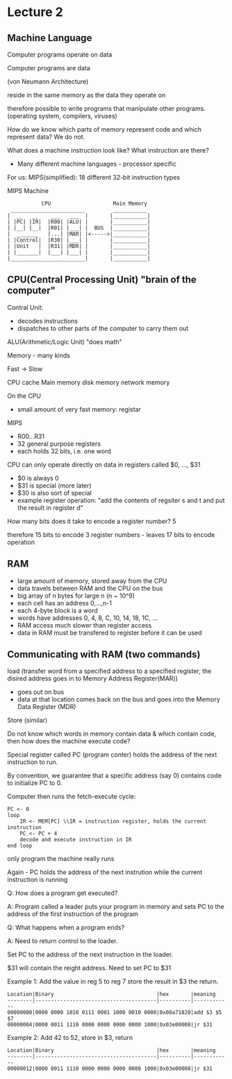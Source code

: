 # Lecture 2

## Machine Language
Computer programs operate on data

Computer programs are data

(von Neumann Architecture)

reside in the same memory as the data they operate on

therefore possible to write programs that manipulate other programs. (operating system, compilers, viruses)

How do we know which parts of memory represent code and which represent data? We do not.

What does a machine instruction look like? What instruction are there?

- Many different machine languages - processor specific

For us: MIPS(simplified): 18 different 32-bit instruction types

MIPS Machine
```
           CPU                    Main Memory
 ________________________         ___________
|  __   __    ___   ___  |       |___________|
| |PC| |IR|  |R00| |ALU| |       |___________| 
| |__| |__|  |R01| |___| |  BUS  |___________|
|  _______   |...| |MAR| |<----->|___________|
| |Control|  |R30| |___| |       |___________|
| |Unit   |  |R31| |MDR| |       |___________|
| |_______|  |___| |___| |       |___________|
|________________________|       |___________|
```

CPU(Central Processing Unit) "brain of the computer"
---
Contral Unit: 
* decodes instructions
* dispatches to other parts of the computer to carry them out

ALU(Arithmetic/Logic Unit) "does math"

Memory - many kinds

Fast -> Slow

CPU cache Main memory disk memory network memory

On the CPU

- small amount of very fast memory: registar

MIPS

* R00...R31
* 32 general purpose registers
* each holds 32 bits, i.e. one word

CPU can only operate directly on data in registers called $0, ..., $31

* $0 is always 0
* $31 is special (more later)
* $30 is also sort of special 
* example register operation: "add the contents of regsiter s and t and put the result in register d"

How many bits does it take to encode a register number? 5

therefore 15 bits to encode 3 register numbers - leaves 17 bits to encode operation

RAM 
---
* large amount of memory, stored away from the CPU
* data travels between RAM and the CPU on the bus
* big array of n bytes for large n (n ~ 10^9)
* each cell has an address 0,...,n-1
* each 4-byte block is a word
* words have addresses 0, 4, 8, C, 10, 14, 18, 1C, ...
* RAM access much slower than register access
* data in RAM must be transfered to register before it can be used

Communicating with RAM (two commands)
---
load (transfer word from a specified address to a specified register, the disired address goes in to Memory Address Register(MAR))
* goes out on bus
* data at that location comes back on the bus and goes into the Memory Data Register (MDR)

Store (similar)

Do not know which words in memory contain data & which contain code, then how does the machine execute code?

Special register called PC (program conter) holds the address of the next instruction to run.

By convention, we guarantee that a specific address (say 0) contains code to initialize PC to 0.

Computer then runs the fetch-execute cycle:
```
PC <- 0
loop
	IR <- MEM[PC] \\IR = instruction register, holds the current instruction
	PC <- PC + 4
	decode and execute instruction in IR
end loop
```
only program the machine really runs

Again - PC holds the address of the next instrution while the current instruction is running

Q: How does a program get executed?

A: Program called a leader puts your program in memory and sets PC to the address of the first instruction of the program

Q: What happens when a program ends?

A: Need to return control to the loader. 

Set PC to the address of the next instruction in the loader.

$31 will contain the reight address. Need to set PC to $31

Example 1: Add the value in reg 5 to reg 7 store the result in $3 the return.
```
Location|Binary                                 |hex       |meaning
--------|---------------------------------------|----------|------------
00000000|0000 0000 1010 0111 0001 1000 0010 0000|0x00a71820|add $3 $5 $7
00000004|0000 0011 1110 0000 0000 0000 0000 1000|0x03e00008|jr $31
```
Example 2: Add 42 to 52, store in $3, return
```
Location|Binary                                 |hex       |meaning
--------|---------------------------------------|----------|------------
00000012|0000 0011 1110 0000 0000 0000 0000 1000|0x03e00008|jr $31
```
